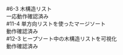 #6-3
木構造リスト<br>
一応動作確認済み
<br>
#11-4
単方向リストを使ったマージソート<br>
動作確認済み
<br>
#12-3
ヒープソート中の木構造リストを可視化<br>
動作確認済み
